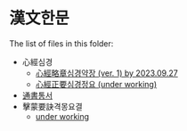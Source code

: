 # 漢文한문

The list of files in this folder:

* 心經심경
  * [心經略章심경약장 (ver. 1) by 2023.09.27](simgyoung_v1.md)
  * [心經正要심경정요 (under working)](simgyoung.md)
* [通書통서](tongseo.md)
* 擊蒙要訣격몽요결
  * [under working](gyukmong.md)
